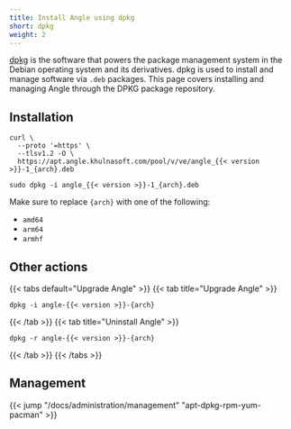 ```yaml
---
title: Install Angle using dpkg
short: dpkg
weight: 2
---
```


[dpkg] is the software that powers the package management system in the Debian operating system and its derivatives. dpkg is used to install and manage software via `.deb` packages. This page covers installing and managing Angle through the DPKG package repository.

## Installation

```shell
curl \
  --proto '=https' \
  --tlsv1.2 -O \
  https://apt.angle.khulnasoft.com/pool/v/ve/angle_{{< version >}}-1_{arch}.deb

sudo dpkg -i angle_{{< version >}}-1_{arch}.deb
```

Make sure to replace `{arch}` with one of the following:

* `amd64`
* `arm64`
* `armhf`

## Other actions

{{< tabs default="Upgrade Angle" >}}
{{< tab title="Upgrade Angle" >}}

```shell
dpkg -i angle-{{< version >}}-{arch}
```

{{< /tab >}}
{{< tab title="Uninstall Angle" >}}

```shell
dpkg -r angle-{{< version >}}-{arch}
```

{{< /tab >}}
{{< /tabs >}}

## Management

{{< jump "/docs/administration/management" "apt-dpkg-rpm-yum-pacman" >}}

[dpkg]: https://wiki.debian.org/dpkg
